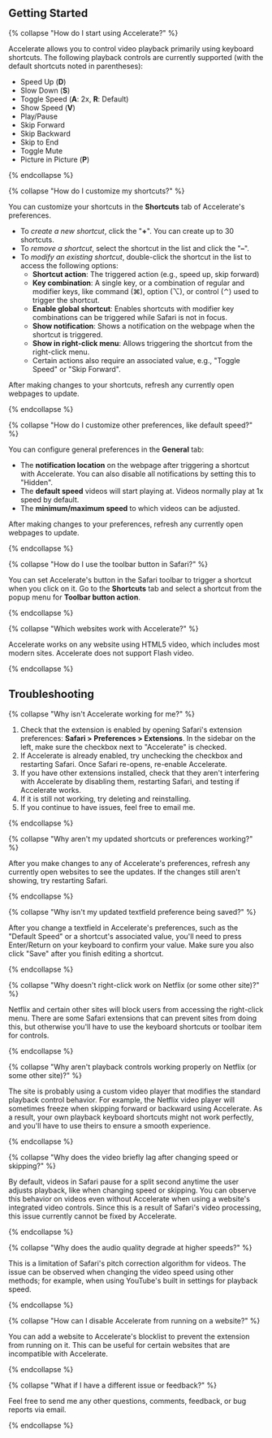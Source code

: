 ## Getting Started

{% collapse "How do I start using Accelerate?" %}

Accelerate allows you to control video playback primarily using keyboard shortcuts. The following playback controls are currently supported (with the default shortcuts noted in parentheses):

- Speed Up (**D**)
- Slow Down (**S**)
- Toggle Speed (**A**: 2x, **R**: Default)
- Show Speed (**V**)
- Play/Pause
- Skip Forward
- Skip Backward
- Skip to End
- Toggle Mute
- Picture in Picture (**P**)

{% endcollapse %}

{% collapse "How do I customize my shortcuts?" %}

You can customize your shortcuts in the **Shortcuts** tab of Accelerate's preferences.

- To *create a new shortcut*, click the "**+**". You can create up to 30 shortcuts.
- To *remove a shortcut*, select the shortcut in the list and click the "**–**".
- To *modify an existing shortcut*, double-click the shortcut in the list to access the following options:
   - **Shortcut action**: The triggered action (e.g., speed up, skip forward)
   - **Key combination**: A single key, or a combination of regular and modifier keys, like command (⌘), option (⌥), or control (⌃) used to trigger the shortcut.
   - **Enable global shortcut**: Enables shortcuts with modifier key combinations can be triggered while Safari is not in focus.
   - **Show notification**: Shows a notification on the webpage when the shortcut is triggered.
   - **Show in right-click menu**: Allows triggering the shortcut from the right-click menu.
   - Certain actions also require an associated value, e.g., "Toggle Speed" or "Skip Forward".

After making changes to your shortcuts, refresh any currently open webpages to update.

{% endcollapse %}

{% collapse "How do I customize other preferences, like default speed?" %}

You can configure general preferences in the **General** tab:

- The **notification location** on the webpage after triggering a shortcut with Accelerate. You can also disable all notifications by setting this to "Hidden".
- The **default speed** videos will start playing at. Videos normally play at 1x speed by default.
- The **minimum/maximum speed** to which videos can be adjusted.

After making changes to your preferences, refresh any currently open webpages to update.

{% endcollapse %}

{% collapse "How do I use the toolbar button in Safari?" %}

You can set Accelerate's button in the Safari toolbar to trigger a shortcut when you click on it. Go to the **Shortcuts** tab and select a shortcut from the popup menu for **Toolbar button action**.

{% endcollapse %}

{% collapse "Which websites work with Accelerate?" %}

Accelerate works on any website using HTML5 video, which includes most modern sites. Accelerate does not support Flash video.

{% endcollapse %}

## Troubleshooting

{% collapse "Why isn't Accelerate working for me?" %}

1. Check that the extension is enabled by opening Safari's extension preferences: **Safari > Preferences > Extensions**. In the sidebar on the left, make sure the checkbox next to "Accelerate" is checked.
2. If Accelerate is already enabled, try unchecking the checkbox and restarting Safari. Once Safari re-opens, re-enable Accelerate.
3. If you have other extensions installed, check that they aren't interfering with Accelerate by disabling them, restarting Safari, and testing if Accelerate works. 
4. If it is still not working, try deleting and reinstalling.
5. If you continue to have issues, feel free to email me.

{% endcollapse %}

{% collapse "Why aren't my updated shortcuts or preferences working?" %}

After you make changes to any of Accelerate's preferences, refresh any currently open websites to see the updates. If the changes still aren't showing, try restarting Safari.

{% endcollapse %}

{% collapse "Why isn't my updated textfield preference being saved?" %}

After you change a textfield in Accelerate's preferences, such as the "Default Speed" or a shortcut's associated value, you'll need to press Enter/Return on your keyboard to confirm your value. Make sure you also click "Save" after you finish editing a shortcut.

{% endcollapse %}

{% collapse "Why doesn't right-click work on Netflix (or some other site)?" %}

Netflix and certain other sites will block users from accessing the right-click menu. There are some Safari extensions that can prevent sites from doing this, but otherwise you'll have to use the keyboard shortcuts or toolbar item for controls.

{% endcollapse %}

{% collapse "Why aren't playback controls working properly on Netflix (or some other site)?" %}

The site is probably using a custom video player that modifies the standard playback control behavior. For example, the Netflix video player will sometimes freeze when skipping forward or backward using Accelerate. As a result, your own playback keyboard shortcuts might not work perfectly, and you'll have to use theirs to ensure a smooth experience.

{% endcollapse %}

{% collapse "Why does the video briefly lag after changing speed or skipping?" %}

By default, videos in Safari pause for a split second anytime the user adjusts playback, like when changing speed or skipping. You can observe this behavior on videos even without Accelerate when using a website's integrated video controls. Since this is a result of Safari's video processing, this issue currently cannot be fixed by Accelerate.

{% endcollapse %}

{% collapse "Why does the audio quality degrade at higher speeds?" %}

This is a limitation of Safari's pitch correction algorithm for videos. The issue can be observed when changing the video speed using other methods; for example, when using YouTube's built in settings for playback speed.

{% endcollapse %}

{% collapse "How can I disable Accelerate from running on a website?" %}

You can add a website to Accelerate's blocklist to prevent the extension from running on it. This can be useful for certain websites that are incompatible with Accelerate.

{% endcollapse %}

{% collapse "What if I have a different issue or feedback?" %}

Feel free to send me any other questions, comments, feedback, or bug reports via email.

{% endcollapse %}
